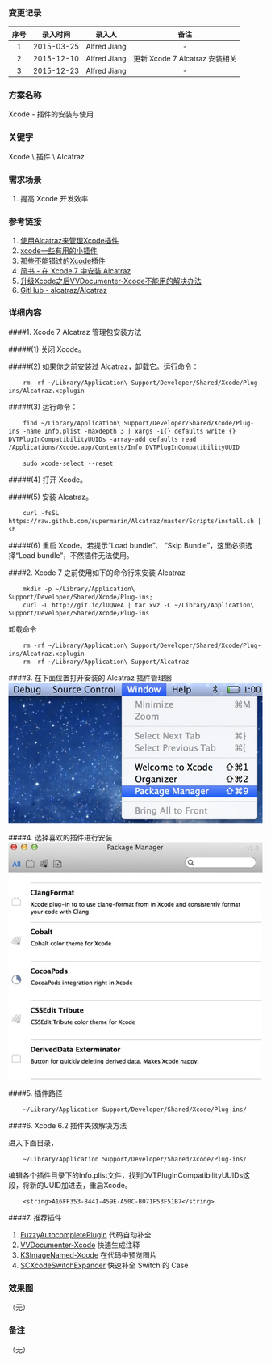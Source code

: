 ### 变更记录

| 序号 | 录入时间 | 录入人 | 备注 |
|:--------:|:--------:|:--------:|:--------:|
| 1 | 2015-03-25 | Alfred Jiang | - |
| 2 | 2015-12-10 | Alfred Jiang | 更新 Xcode 7 Alcatraz 安装相关 |
| 3 | 2015-12-23 | Alfred Jiang | - |

### 方案名称

Xcode - 插件的安装与使用

### 关键字

Xcode \ 插件 \ Alcatraz

### 需求场景

1. 提高 Xcode 开发效率

### 参考链接

1. [使用Alcatraz来管理Xcode插件](http://blog.devtang.com/blog/2014/03/05/use-alcatraz-to-manage-xcode-plugins/)
2. [xcode一些有用的小插件](http://www.jianshu.com/p/baa5c73a08cf?nomobile=yes)
3. [那些不能错过的Xcode插件](http://www.cocoachina.com/industry/20130918/7022.html)
4. [简书 - 在 Xcode 7 中安装 Alcatraz](http://www.jianshu.com/p/5c8ed25ad434)
5. [升级Xcode之后VVDocumenter-Xcode不能用的解决办法](http://www.bubuko.com/infodetail-922634.html)
6. [GitHub - alcatraz/Alcatraz](https://github.com/alcatraz/Alcatraz)

### 详细内容

####1. Xcode 7 Alcatraz 管理包安装方法

#####(1) 关闭 Xcode。

#####(2) 如果你之前安装过 Alcatraz，卸载它。运行命令：
```
    rm -rf ~/Library/Application\ Support/Developer/Shared/Xcode/Plug-ins/Alcatraz.xcplugin
```

#####(3) 运行命令：
```
    find ~/Library/Application\ Support/Developer/Shared/Xcode/Plug-ins -name Info.plist -maxdepth 3 | xargs -I{} defaults write {} DVTPlugInCompatibilityUUIDs -array-add defaults read /Applications/Xcode.app/Contents/Info DVTPlugInCompatibilityUUID

    sudo xcode-select --reset
```

#####(4) 打开 Xcode。

#####(5) 安装 Alcatraz。
```
    curl -fsSL https://raw.github.com/supermarin/Alcatraz/master/Scripts/install.sh | sh
```

#####(6) 重启 Xcode。若提示“Load bundle”、 “Skip Bundle”，这里必须选择“Load bundle”，不然插件无法使用。

####2. Xcode 7 之前使用如下的命令行来安装 Alcatraz
```
    mkdir -p ~/Library/Application\ Support/Developer/Shared/Xcode/Plug-ins;
    curl -L http://git.io/lOQWeA | tar xvz -C ~/Library/Application\ Support/Developer/Shared/Xcode/Plug-ins
```

卸载命令
```
    rm -rf ~/Library/Application\ Support/Developer/Shared/Xcode/Plug-ins/Alcatraz.xcplugin
    rm -rf ~/Library/Application\ Support/Alcatraz
```

####3. 在下面位置打开安装的 Alcatraz 插件管理器
![Image_00121_00001](Images/Image_00121_00001.jpg)

####4. 选择喜欢的插件进行安装
![Image_00121_00002](Images/Image_00121_00002.jpg)

####5. 插件路径
```
    ~/Library/Application Support/Developer/Shared/Xcode/Plug-ins/
```

####6. Xcode 6.2 插件失效解决方法

进入下面目录，
```
    ~/Library/Application Support/Developer/Shared/Xcode/Plug-ins/
```

编辑各个插件目录下的Info.plist文件，找到DVTPlugInCompatibilityUUIDs这段，将新的UUID加进去，重启Xcode。
```
    <string>A16FF353-8441-459E-A50C-B071F53F51B7</string>
```

####7. 推荐插件

1. [FuzzyAutocompletePlugin](https://github.com/FuzzyAutocomplete/FuzzyAutocompletePlugin) 代码自动补全
2. [VVDocumenter-Xcode](https://github.com/onevcat/VVDocumenter-Xcode) 快速生成注释
3. [KSImageNamed-Xcode](https://github.com/ksuther/KSImageNamed-Xcode) 在代码中预览图片
4. [SCXcodeSwitchExpander](https://github.com/stefanceriu/SCXcodeSwitchExpander) 快速补全 Switch 的 Case

### 效果图
（无）

### 备注
（无）